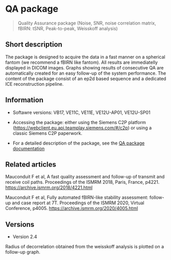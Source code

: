 # QA package
> Quality Assurance package (Noise, SNR, noise correlation matrix, fBIRN: tSNR, Peak-to-peak, Weisskoff analysis)

## Short description

The package is designed to acquire the data in a fast manner on a spherical fantom (we recommend a fBIRN like fantom). All results are immediatelly displayed in DICOM images. Graphs showing results of consecutive QA are automatically created for an easy follow-up of the system performance. The content of the package consist of an ep2d based sequence and a dedicated ICE reconstruction pipeline.

## Information

- Softawre versions: VB17, VE11C, VE11E, VE12U-AP01, VE12U-SP01

- Accessing the package: either using the Siemens C2P platform (https://webclient.eu.api.teamplay.siemens.com/#/c2p) or using a classic Siemens C2P paperwork.

- For a detailed description of the package, see the [QA package documentation](https://github.com/FranckMauconduit/MRI-packages-siemens/blob/main/QA-package/Documentation_QualityAssurance-Sequence_Neurospin_202301.pdf)


## Related articles

Mauconduit F et al, A fast quality assessment and follow-up of transmit and receive coil paths.
Proceedings of the ISMRM 2018, Paris, France, p4221. https://archive.ismrm.org/2018/4221.html 

Mauconduit F et al, Fully automated fBIRN-like stability assessment: follow-up and case report at 7T.
Proceedings of the ISMRM 2020, Virtual Conference, p4005. https://archive.ismrm.org/2020/4005.html 

## Versions

- Version 2.4

Radius of decorrelation obtained from the weisskoff analysis is plotted on a follow-up graph.
